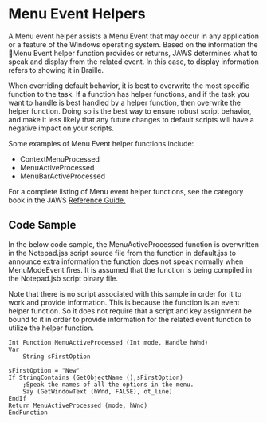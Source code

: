 # Menu Event Helpers

A Menu event helper assists a Menu Event that may occur in any
application or a feature of the Windows operating system. Based on the
information the Menu Event helper function provides or returns, JAWS
determines what to speak and display from the related event. In this
case, to display information refers to showing it in Braille.

When overriding default behavior, it is best to overwrite the most
specific function to the task. If a function has helper functions, and
if the task you want to handle is best handled by a helper function,
then overwrite the helper function. Doing so is the best way to ensure
robust script behavior, and make it less likely that any future changes
to default scripts will have a negative impact on your scripts.

Some examples of Menu Event helper functions include:

- ContextMenuProcessed
- MenuActiveProcessed
- MenuBarActiveProcessed

For a complete listing of Menu event helper functions, see the category
book in the JAWS [Reference Guide.](../Reference_Guide.html)

## Code Sample

In the below code sample, the MenuActiveProcessed function is
overwritten in the Notepad.jss script source file from the function in
default.jss to announce extra information the function does not speak
normally when MenuModeEvent fires. It is assumed that the function is
being compiled in the Notepad.jsb script binary file.

Note that there is no script associated with this sample in order for it
to work and provide information. This is because the function is an
event helper function. So it does not require that a script and key
assignment be bound to it in order to provide information for the
related event function to utilize the helper function.

    Int Function MenuActiveProcessed (Int mode, Handle hWnd)
    Var
        String sFirstOption

    sFirstOption = "New"
    If StringContains (GetObjectName (),sFirstOption)
        ;Speak the names of all the options in the menu.
        Say (GetWindowText (hWnd, FALSE), ot_line)
    EndIf
    Return MenuActiveProcessed (mode, hWnd)
    EndFunction
